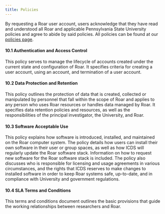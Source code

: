 ```yaml
---
title: Policies
---
```


By requesting a Roar user account, users acknowledge that they have read and understood all Roar and applicable Pennsylvania State University policies and agree to abide by said policies. All policies can be found at our [policies page](https://www.icds.psu.edu/computing-services/icds-aci-policies/).  

#### 10.1 Authentication and Access Control

This policy serves to manage the lifecycle of accounts created under the current state and configuration of Roar. It specifies criteria for creating a user account, using an account, and termination of a user account.

#### 10.2 Data Protection and Retention

This policy outlines the protection of data that is created, collected or manipulated by personnel that fall within the scope of Roar and applies to any person who uses Roar resources or handles data managed by Roar. It specifies data retention policies and resources, as well as the responsibilities of the principal investigator, the University, and Roar.  

#### 10.3 Software Acceptable Use

This policy explains how software is introduced, installed, and maintained on the Roar computer system. The policy details how users can install their own software in their user or group spaces, as well as how ICDS will regularly update the Roar software stack. Information on how to request new software for the Roar software stack is included. The policy also discusses who is responsible for licensing and usage agreements in various circumstances, and the rights that ICDS reserves to make changes to installed software in order to keep Roar systems safe, up-to-date, and in compliance with University and government regulations.  
  

#### 10.4 SLA Terms and Conditions

This terms and conditions document outlines the basic provisions that guide the working relationships between researchers and Roar.
